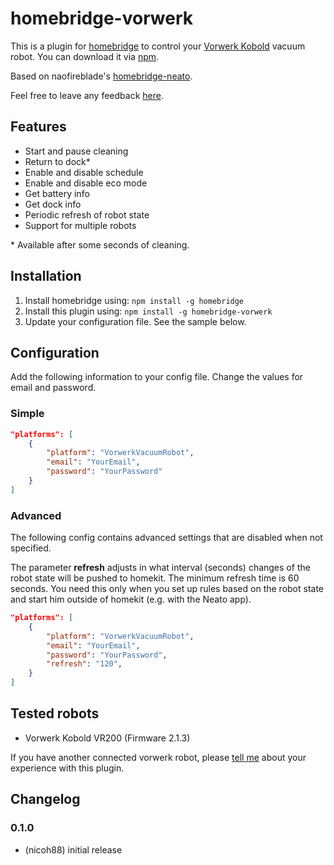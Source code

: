 # homebridge-vorwerk

This is a plugin for [homebridge](https://github.com/nfarina/homebridge) to control your [Vorwerk Kobold](https://kobold.vorwerk.de/saugroboter/) vacuum robot. You can download it via [npm](https://www.npmjs.com/package/homebridge-vorwerk).

Based on naofireblade's [homebridge-neato](https://github.com/naofireblade/homebridge-neato).

Feel free to leave any feedback [here](https://github.com/nicoh88/homebridge-vorwerk/issues).


## Features

- Start and pause cleaning
- Return to dock\*
- Enable and disable schedule
- Enable and disable eco mode
- Get battery info
- Get dock info
- Periodic refresh of robot state
- Support for multiple robots

<!-- - Extra care navigation -->
\* Available after some seconds of cleaning.

## Installation

1. Install homebridge using: `npm install -g homebridge`
2. Install this plugin using: `npm install -g homebridge-vorwerk`
3. Update your configuration file. See the sample below.

## Configuration

Add the following information to your config file. Change the values for email and password.

### Simple

```json
"platforms": [
	{
		"platform": "VorwerkVacuumRobot",
		"email": "YourEmail",
		"password": "YourPassword"
	}
]
```

### Advanced

The following config contains advanced settings that are disabled when not specified.

The parameter **refresh** adjusts in what interval (seconds) changes of the robot state will be pushed to homekit. The minimum refresh time is 60 seconds. You need this only when you set up rules based on the robot state and start him outside of homekit (e.g. with the Neato app).

<!-- The parameter **extraCareNavigation** determines if supporting models (currently Neato D3 and D5) should take extra care of your furniture while cleaning. -->

```json
"platforms": [
	{
		"platform": "VorwerkVacuumRobot",
		"email": "YourEmail",
		"password": "YourPassword",
		"refresh": "120",
	}
]
```
<!-- "extraCareNavigation": true -->

## Tested robots

- Vorwerk Kobold VR200 (Firmware 2.1.3)

If you have another connected vorwerk robot, please [tell me](https://github.com/nicoh88/homebridge-vorwerk/issues) about your experience with this plugin.

## Changelog

### 0.1.0
* (nicoh88) initial release
